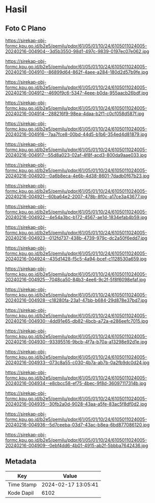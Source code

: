 # Hasil

## Foto C Plano

https://sirekap-obj-formc.kpu.go.id/b2e5/pemilu/pdpr/61/05/01/10/24/6105011024005-20240216-004904--3d5b3550-98d1-497c-9839-0197ec07e062.jpg

https://sirekap-obj-formc.kpu.go.id/b2e5/pemilu/pdpr/61/05/01/10/24/6105011024005-20240216-004910--86899d64-862f-4aee-a284-180d2d57b9fe.jpg

https://sirekap-obj-formc.kpu.go.id/b2e5/pemilu/pdpr/61/05/01/10/24/6105011024005-20240216-004912--4690f9c6-5347-4eee-b0da-955aacb26bdf.jpg

https://sirekap-obj-formc.kpu.go.id/b2e5/pemilu/pdpr/61/05/01/10/24/6105011024005-20240216-004914--288216f9-98ea-4daa-b2f1-c0cf058d587f.jpg

https://sirekap-obj-formc.kpu.go.id/b2e5/pemilu/pdpr/61/05/01/10/24/6105011024005-20240216-004916--7aa7fce8-00bd-44d5-b1b6-354ed4d81879.jpg

https://sirekap-obj-formc.kpu.go.id/b2e5/pemilu/pdpr/61/05/01/10/24/6105011024005-20240216-004917--55d8a023-02af-4f8f-acd3-800da9aae033.jpg

https://sirekap-obj-formc.kpu.go.id/b2e5/pemilu/pdpr/61/05/01/10/24/6105011024005-20240216-004920--0a6b8eca-4e6b-4d38-8601-7dadb0f67b23.jpg

https://sirekap-obj-formc.kpu.go.id/b2e5/pemilu/pdpr/61/05/01/10/24/6105011024005-20240216-004921--60ba64e2-2007-478b-8f0c-a17ce3a43677.jpg

https://sirekap-obj-formc.kpu.go.id/b2e5/pemilu/pdpr/61/05/01/10/24/6105011024005-20240216-004922--4e54a3bc-b172-4567-ae1d-1834efab4b59.jpg

https://sirekap-obj-formc.kpu.go.id/b2e5/pemilu/pdpr/61/05/01/10/24/6105011024005-20240216-004923--012fd737-438b-4739-979c-dc2a50f6edd7.jpg

https://sirekap-obj-formc.kpu.go.id/b2e5/pemilu/pdpr/61/05/01/10/24/6105011024005-20240216-004924--435d1428-f5c5-4a94-bcef-c1128530a659.jpg

https://sirekap-obj-formc.kpu.go.id/b2e5/pemilu/pdpr/61/05/01/10/24/6105011024005-20240216-004925--7048ca50-84b3-4ee6-9c2f-5f8f6098efaf.jpg

https://sirekap-obj-formc.kpu.go.id/b2e5/pemilu/pdpr/61/05/01/10/24/6105011024005-20240216-004928--c18280fa-23a1-47bb-b684-29d878e37bd7.jpg

https://sirekap-obj-formc.kpu.go.id/b2e5/pemilu/pdpr/61/05/01/10/24/6105011024005-20240216-004930--4dd91e65-db82-4bcb-a72a-e286eefc7015.jpg

https://sirekap-obj-formc.kpu.go.id/b2e5/pemilu/pdpr/61/05/01/10/24/6105011024005-20240216-004930--93395516-9bcb-4f7a-b70a-a13298e92d1e.jpg

https://sirekap-obj-formc.kpu.go.id/b2e5/pemilu/pdpr/61/05/01/10/24/6105011024005-20240216-004933--073c8a55-c030-4b7a-ab7b-0a2fb9dc0d24.jpg

https://sirekap-obj-formc.kpu.go.id/b2e5/pemilu/pdpr/61/05/01/10/24/6105011024005-20240216-004934--e8cbcc58-ef75-4bec-9f8d-36097117314b.jpg

https://sirekap-obj-formc.kpu.go.id/b2e5/pemilu/pdpr/61/05/01/10/24/6105011024005-20240216-004935--30fb2a0d-9028-43aa-a5fe-83ac5f8df0d2.jpg

https://sirekap-obj-formc.kpu.go.id/b2e5/pemilu/pdpr/61/05/01/10/24/6105011024005-20240216-004936--5d7ceeba-03d7-43ac-b8ea-6bd877086120.jpg

https://sirekap-obj-formc.kpu.go.id/b2e5/pemilu/pdpr/61/05/01/10/24/6105011024005-20240216-004909--0ebf4dd6-4b01-4915-ab2f-5bbba7642436.jpg


## Metadata

| Key        | Value               |
| ---------- | ------------------- |
| Time Stamp | 2024-02-17 13:05:41 |
| Kode Dapil | 6102                |



